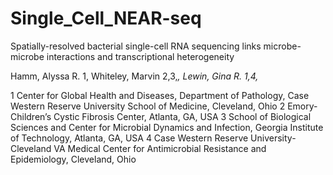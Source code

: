 # Single_Cell_NEAR-seq
















Spatially-resolved bacterial single-cell RNA sequencing links microbe-microbe interactions and transcriptional heterogeneity

Hamm, Alyssa R. 1, Whiteley, Marvin 2,3,*, Lewin, Gina R. 1,4,*

1 Center for Global Health and Diseases, Department of Pathology, Case Western Reserve University School of Medicine, Cleveland, Ohio
2 Emory-Children’s Cystic Fibrosis Center, Atlanta, GA, USA
3 School of Biological Sciences and Center for Microbial Dynamics and Infection, Georgia Institute of Technology, Atlanta, GA, USA
4 Case Western Reserve University-Cleveland VA Medical Center for Antimicrobial Resistance and Epidemiology, Cleveland, Ohio
